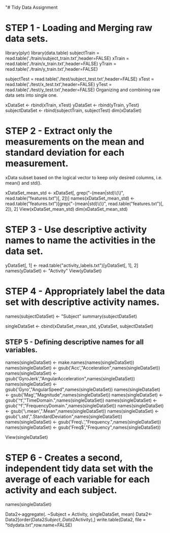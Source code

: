 "# Tidy Data Assignment

# STEP 1 - Loading and Merging raw data sets.

library(plyr)
library(data.table)
subjectTrain = read.table('./train/subject_train.txt',header=FALSE)
xTrain = read.table('./train/x_train.txt',header=FALSE)
yTrain = read.table('./train/y_train.txt',header=FALSE)

subjectTest = read.table('./test/subject_test.txt',header=FALSE)
xTest = read.table('./test/x_test.txt',header=FALSE)
yTest = read.table('./test/y_test.txt',header=FALSE)
Organizing and combining raw data sets into single one.

xDataSet <- rbind(xTrain, xTest)
yDataSet <- rbind(yTrain, yTest)
subjectDataSet <- rbind(subjectTrain, subjectTest)
dim(xDataSet)

# STEP 2 - Extract only the measurements on the mean and standard deviation for each measurement.
xData subset based on the logical vector to keep only desired columns, i.e. mean() and std().

xDataSet_mean_std <- xDataSet[, grep("-(mean|std)\\(\\)", read.table("features.txt")[, 2])]
names(xDataSet_mean_std) <- read.table("features.txt")[grep("-(mean|std)\\(\\)", read.table("features.txt")[, 2]), 2] 
View(xDataSet_mean_std)
dim(xDataSet_mean_std)


# STEP 3 - Use descriptive activity names to name the activities in the data set.
yDataSet[, 1] <- read.table("activity_labels.txt")[yDataSet[, 1], 2]
names(yDataSet) <- "Activity"
View(yDataSet)


# STEP 4 - Appropriately label the data set with descriptive activity names.
names(subjectDataSet) <- "Subject"
summary(subjectDataSet)

singleDataSet <- cbind(xDataSet_mean_std, yDataSet, subjectDataSet)

## STEP 5 - Defining descriptive names for all variables.

names(singleDataSet) <- make.names(names(singleDataSet))
names(singleDataSet) <- gsub('Acc',"Acceleration",names(singleDataSet))
names(singleDataSet) <- gsub('GyroJerk',"AngularAcceleration",names(singleDataSet))
names(singleDataSet) <- gsub('Gyro',"AngularSpeed",names(singleDataSet))
names(singleDataSet) <- gsub('Mag',"Magnitude",names(singleDataSet))
names(singleDataSet) <- gsub('^t',"TimeDomain.",names(singleDataSet))
names(singleDataSet) <- gsub('^f',"FrequencyDomain.",names(singleDataSet))
names(singleDataSet) <- gsub('\\.mean',".Mean",names(singleDataSet))
names(singleDataSet) <- gsub('\\.std',".StandardDeviation",names(singleDataSet))
names(singleDataSet) <- gsub('Freq\\.',"Frequency.",names(singleDataSet))
names(singleDataSet) <- gsub('Freq$',"Frequency",names(singleDataSet))

View(singleDataSet)

# STEP 6 - Creates a second, independent tidy data set with the average of each variable for each activity and each subject.
names(singleDataSet)

Data2<-aggregate(. ~Subject + Activity, singleDataSet, mean)
Data2<-Data2[order(Data2$Subject,Data2$Activity),]
write.table(Data2, file = "tidydata.txt",row.name=FALSE)
